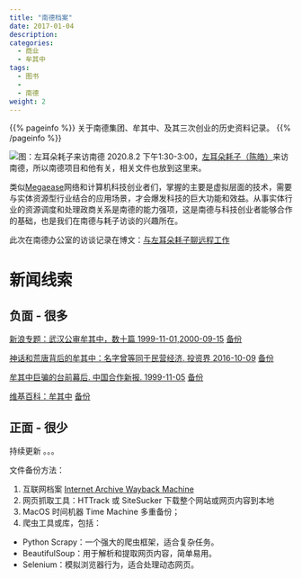 ```yaml
---
title: "南德档案"
date: 2017-01-04
description: 
categories:
  - 商业
  - 牟其中
tags:
  - 图书
  - 
  - 南德
weight: 2
---
```



{{% pageinfo %}}
关于南德集团、牟其中、及其三次创业的历史资料记录。
{{% /pageinfo %}}


![图：左耳朵耗子来访南德](https://imgur.com/7bHv90W.jpg)
2020.8.2 下午1:30-3:00，[左耳朵耗子（陈皓）](https://coolshell.cn/haoel)来访南德，所以南德项目和他有关，相关文件也放到这里来。

类似[Megaease](https://megaease.cn/)网络和计算机科技创业者们，掌握的主要是虚拟层面的技术，需要与实体资源型行业结合的应用场景，才会爆发科技的巨大功能和效益。从事实体行业的资源调度和处理政商关系是南德的能力强项，这是南德与科技创业者能够合作的基础，也是我们在南德与耗子访谈的兴趣所在。

此次在南德办公室的访谈记录在博文：[与左耳朵耗子聊远程工作](https://atomx.cc/zh/posts/it/talk-about-remote-work-with-megaease-founder/)

# 新闻线索

## 负面 - 很多

[新浪专题：武汉公审牟其中，数十篇 1999-11-01,2000-09-15](http://news.sina.com.cn/china/mou/index.shtml)
[备份](https://web.archive.org/web/20010801000000*/http://news.sina.com.cn/china/mou/index.shtml)

[神话和荒唐背后的牟其中：名字曾等同于民营经济. 投资界 2016-10-09](https://finance.sina.com.cn/manage/crz/2016-10-09/doc-ifxwrhpm2719752.shtml)
[备份](https://web.archive.org/web/20160901000000*/https://finance.sina.com.cn/manage/crz/2016-10-09/doc-ifxwrhpm2719752.shtml)

[牟其中巨骗的台前幕后. 中国合作新报. 1999-11-05](http://news.sina.com.cn/china/1999-11-5/29087.html)
[备份](https://web.archive.org/web/20160901000000*/http://news.sina.com.cn/china/1999-11-5/29087.html)

[维基百科：牟其中](https://zh.wikipedia.org/wiki/%E7%89%9F%E5%85%B6%E4%B8%AD)
[备份](https://web.archive.org/web/20160901000000*/https://zh.wikipedia.org/wiki/%E7%89%9F%E5%85%B6%E4%B8%AD)


## 正面 - 很少

持续更新 。。。


文件备份方法：
1. 互联网档案 [Internet Archive Wayback Machine](https://web.archive.org/)
2. 网页抓取工具：HTTrack 或 SiteSucker 下载整个网站或网页内容到本地
3. MacOS 时间机器 Time Machine 多重备份；
4. 爬虫工具或库，包括：
- Python Scrapy：一个强大的爬虫框架，适合复杂任务。
- BeautifulSoup：用于解析和提取网页内容，简单易用。
- Selenium：模拟浏览器行为，适合处理动态网页。

